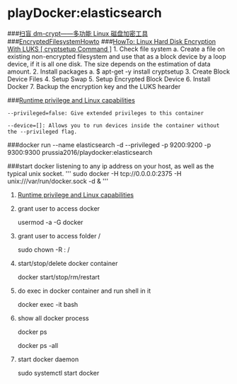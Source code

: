 # playDocker:elasticsearch
###[扫盲 dm-crypt——多功能 Linux 磁盘加密工具](https://linux.cn/thread-14738-1-1.html)
###[EncryptedFilesystemHowto](https://help.ubuntu.com/community/EncryptedFilesystemHowto3)
###[HowTo: Linux Hard Disk Encryption With LUKS [ cryptsetup Command ]](https://www.cyberciti.biz/hardware/howto-linux-hard-disk-encryption-with-luks-cryptsetup-command/)
	1. Check file system
		a. Create a file on existing non-encrypted filesystem and use that as a block device by a loop device, if it is all one disk. The size depends on the estimation of data amount.
	2. Install packages
		a. $ apt-get -y install cryptsetup
	3. Create Block Device Files
	4. Setup Swap
	5. Setup Encrypted Block Device
	6. Install Docker
	7. Backup the encryption key and the LUKS hearder

###[Runtime privilege and Linux capabilities](https://docs.docker.com/engine/reference/run/#/runtime-privilege-and-linux-capabilities)
```
--privileged=false: Give extended privileges to this container

--device=[]: Allows you to run devices inside the container without the --privileged flag.
```
###docker run --name elasticsearch -d --privileged -p 9200:9200 -p 9300:9300 prussia2016/playdocker:elasticsearch

###start docker listening to any ip address on your host, as well as the typical unix socket.
'''
sudo docker -H tcp://0.0.0.0:2375 -H unix:///var/run/docker.sock -d &
'''

1. [Runtime privilege and Linux capabilities](https://docs.docker.com/engine/reference/run/#/runtime-privilege-and-linux-capabilities)

2. grant user <user> to access docker

   usermod -a -G docker <user>

3. grant user <user> to access folder /<folder>
   
   sudo chown -R <user>: /<folder>

4. start/stop/delete docker container <container>
   
   docker start/stop/rm/restart <container>

5. do exec in docker container and run shell in it
   
   docker exec -it <container> bash

6. show all docker process
   
   docker ps
   
   docker ps -all

7. start docker daemon
   
   sudo systemctl start docker

